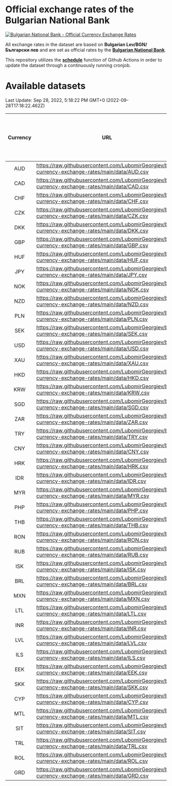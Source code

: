 # Official exchange rates of the Bulgarian National Bank

[![Bulgarian National Bank - Official Currency Exchange Rates](https://github.com/LubomirGeorgiev/bnb-currency-exchange-rates/actions/workflows/update-rates.yml/badge.svg?branch=main)](https://github.com/LubomirGeorgiev/bnb-currency-exchange-rates/actions/workflows/update-rates.yml)

All exchange rates in the dataset are based on **Bulgarian Lev/BGN/Български лев** and are set as official rates by the [**Bulgarian National Bank**](https://www.bnb.bg/Statistics/StExternalSector/StExchangeRates/StERForeignCurrencies/index.htm?toLang=_EN).

This repository utilizes the [**schedule**](https://docs.github.com/en/actions/reference/events-that-trigger-workflows) function of Github Actions in order to update the dataset through a continuously running cronjob.

# Available datasets

<!-- START LINKS (DO NOT EVER FU*ING DELETE THIS COMMENT FOR THE LOVE OF YOUR LIFE!!! IF YOU ARE CURIOS HOW IT WORKS, YOU CAN HAVE A LOOK AT ./src/updateReadme.ts) -->

Last Update: Sep 28, 2022, 5:18:22 PM GMT+0 (2022-09-28T17:18:22.462Z)

| Currency | URL                                                                                             | Number of records | Number of missing days that were filled in |
| :------: | ----------------------------------------------------------------------------------------------- | :---------------: | :----------------------------------------: |
|   AUD    | https://raw.githubusercontent.com/LubomirGeorgiev/bnb-currency-exchange-rates/main/data/AUD.csv |       8391        |                    2589                    |
|   CAD    | https://raw.githubusercontent.com/LubomirGeorgiev/bnb-currency-exchange-rates/main/data/CAD.csv |       8391        |                    2589                    |
|   CHF    | https://raw.githubusercontent.com/LubomirGeorgiev/bnb-currency-exchange-rates/main/data/CHF.csv |       8391        |                    2589                    |
|   CZK    | https://raw.githubusercontent.com/LubomirGeorgiev/bnb-currency-exchange-rates/main/data/CZK.csv |       8391        |                    2589                    |
|   DKK    | https://raw.githubusercontent.com/LubomirGeorgiev/bnb-currency-exchange-rates/main/data/DKK.csv |       8391        |                    2589                    |
|   GBP    | https://raw.githubusercontent.com/LubomirGeorgiev/bnb-currency-exchange-rates/main/data/GBP.csv |       8391        |                    2589                    |
|   HUF    | https://raw.githubusercontent.com/LubomirGeorgiev/bnb-currency-exchange-rates/main/data/HUF.csv |       8391        |                    2589                    |
|   JPY    | https://raw.githubusercontent.com/LubomirGeorgiev/bnb-currency-exchange-rates/main/data/JPY.csv |       8391        |                    2589                    |
|   NOK    | https://raw.githubusercontent.com/LubomirGeorgiev/bnb-currency-exchange-rates/main/data/NOK.csv |       8391        |                    2589                    |
|   NZD    | https://raw.githubusercontent.com/LubomirGeorgiev/bnb-currency-exchange-rates/main/data/NZD.csv |       8391        |                    2589                    |
|   PLN    | https://raw.githubusercontent.com/LubomirGeorgiev/bnb-currency-exchange-rates/main/data/PLN.csv |       8391        |                    2589                    |
|   SEK    | https://raw.githubusercontent.com/LubomirGeorgiev/bnb-currency-exchange-rates/main/data/SEK.csv |       8391        |                    2589                    |
|   USD    | https://raw.githubusercontent.com/LubomirGeorgiev/bnb-currency-exchange-rates/main/data/USD.csv |       8391        |                    2589                    |
|   XAU    | https://raw.githubusercontent.com/LubomirGeorgiev/bnb-currency-exchange-rates/main/data/XAU.csv |       8391        |                    2591                    |
|   HKD    | https://raw.githubusercontent.com/LubomirGeorgiev/bnb-currency-exchange-rates/main/data/HKD.csv |       8089        |                    2498                    |
|   KRW    | https://raw.githubusercontent.com/LubomirGeorgiev/bnb-currency-exchange-rates/main/data/KRW.csv |       8089        |                    2498                    |
|   SGD    | https://raw.githubusercontent.com/LubomirGeorgiev/bnb-currency-exchange-rates/main/data/SGD.csv |       8089        |                    2498                    |
|   ZAR    | https://raw.githubusercontent.com/LubomirGeorgiev/bnb-currency-exchange-rates/main/data/ZAR.csv |       8089        |                    2498                    |
|   TRY    | https://raw.githubusercontent.com/LubomirGeorgiev/bnb-currency-exchange-rates/main/data/TRY.csv |       6571        |                    2028                    |
|   CNY    | https://raw.githubusercontent.com/LubomirGeorgiev/bnb-currency-exchange-rates/main/data/CNY.csv |       6451        |                    1992                    |
|   HRK    | https://raw.githubusercontent.com/LubomirGeorgiev/bnb-currency-exchange-rates/main/data/HRK.csv |       6451        |                    1992                    |
|   IDR    | https://raw.githubusercontent.com/LubomirGeorgiev/bnb-currency-exchange-rates/main/data/IDR.csv |       6451        |                    1992                    |
|   MYR    | https://raw.githubusercontent.com/LubomirGeorgiev/bnb-currency-exchange-rates/main/data/MYR.csv |       6451        |                    1992                    |
|   PHP    | https://raw.githubusercontent.com/LubomirGeorgiev/bnb-currency-exchange-rates/main/data/PHP.csv |       6451        |                    1992                    |
|   THB    | https://raw.githubusercontent.com/LubomirGeorgiev/bnb-currency-exchange-rates/main/data/THB.csv |       6451        |                    1992                    |
|   RON    | https://raw.githubusercontent.com/LubomirGeorgiev/bnb-currency-exchange-rates/main/data/RON.csv |       6392        |                    1974                    |
|   RUB    | https://raw.githubusercontent.com/LubomirGeorgiev/bnb-currency-exchange-rates/main/data/RUB.csv |       6240        |                    1924                    |
|   ISK    | https://raw.githubusercontent.com/LubomirGeorgiev/bnb-currency-exchange-rates/main/data/ISK.csv |       5393        |                    1669                    |
|   BRL    | https://raw.githubusercontent.com/LubomirGeorgiev/bnb-currency-exchange-rates/main/data/BRL.csv |       5358        |                    1659                    |
|   MXN    | https://raw.githubusercontent.com/LubomirGeorgiev/bnb-currency-exchange-rates/main/data/MXN.csv |       5358        |                    1659                    |
|   LTL    | https://raw.githubusercontent.com/LubomirGeorgiev/bnb-currency-exchange-rates/main/data/LTL.csv |       5274        |                    1616                    |
|   INR    | https://raw.githubusercontent.com/LubomirGeorgiev/bnb-currency-exchange-rates/main/data/INR.csv |       4991        |                    1545                    |
|   LVL    | https://raw.githubusercontent.com/LubomirGeorgiev/bnb-currency-exchange-rates/main/data/LVL.csv |       4911        |                    1504                    |
|   ILS    | https://raw.githubusercontent.com/LubomirGeorgiev/bnb-currency-exchange-rates/main/data/ILS.csv |       4267        |                    1326                    |
|   EEK    | https://raw.githubusercontent.com/LubomirGeorgiev/bnb-currency-exchange-rates/main/data/EEK.csv |       4121        |                    1260                    |
|   SKK    | https://raw.githubusercontent.com/LubomirGeorgiev/bnb-currency-exchange-rates/main/data/SKK.csv |       3093        |                    948                     |
|   CYP    | https://raw.githubusercontent.com/LubomirGeorgiev/bnb-currency-exchange-rates/main/data/CYP.csv |       3029        |                    926                     |
|   MTL    | https://raw.githubusercontent.com/LubomirGeorgiev/bnb-currency-exchange-rates/main/data/MTL.csv |       2727        |                    835                     |
|   SIT    | https://raw.githubusercontent.com/LubomirGeorgiev/bnb-currency-exchange-rates/main/data/SIT.csv |       2667        |                    816                     |
|   TRL    | https://raw.githubusercontent.com/LubomirGeorgiev/bnb-currency-exchange-rates/main/data/TRL.csv |       1818        |                    559                     |
|   ROL    | https://raw.githubusercontent.com/LubomirGeorgiev/bnb-currency-exchange-rates/main/data/ROL.csv |       1697        |                    524                     |
|   GRD    | https://raw.githubusercontent.com/LubomirGeorgiev/bnb-currency-exchange-rates/main/data/GRD.csv |        361        |                    109                     |

<!-- END LINKS (DO NOT EVER FU*ING DELETE THIS COMMENT FOR THE LOVE OF YOUR LIFE!!! IF YOU ARE CURIOS HOW IT WORKS, YOU CAN HAVE A LOOK AT ./src/updateReadme.ts) -->
